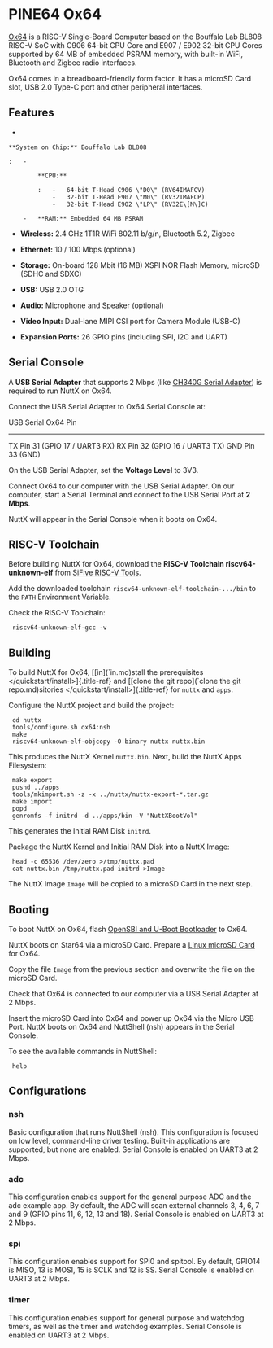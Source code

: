PINE64 Ox64
===========

[Ox64](https://wiki.pine64.org/wiki/Ox64) is a RISC-V Single-Board
Computer based on the Bouffalo Lab BL808 RISC-V SoC with C906 64-bit CPU
Core and E907 / E902 32-bit CPU Cores supported by 64 MB of embedded
PSRAM memory, with built-in WiFi, Bluetooth and Zigbee radio interfaces.

Ox64 comes in a breadboard-friendly form factor. It has a microSD Card
slot, USB 2.0 Type-C port and other peripheral interfaces.

Features
--------

-   

    **System on Chip:** Bouffalo Lab BL808

    :   -   

            **CPU:**

            :   -   64-bit T-Head C906 \"D0\" (RV64IMAFCV)
                -   32-bit T-Head E907 \"M0\" (RV32IMAFCP)
                -   32-bit T-Head E902 \"LP\" (RV32E\[M\]C)

        -   **RAM:** Embedded 64 MB PSRAM

-   **Wireless:** 2.4 GHz 1T1R WiFi 802.11 b/g/n, Bluetooth 5.2, Zigbee

-   **Ethernet:** 10 / 100 Mbps (optional)

-   **Storage:** On-board 128 Mbit (16 MB) XSPI NOR Flash Memory,
    microSD (SDHC and SDXC)

-   **USB:** USB 2.0 OTG

-   **Audio:** Microphone and Speaker (optional)

-   **Video Input:** Dual-lane MIPI CSI port for Camera Module (USB-C)

-   **Expansion Ports:** 26 GPIO pins (including SPI, I2C and UART)

Serial Console
--------------

A **USB Serial Adapter** that supports 2 Mbps (like [CH340G Serial
Adapter](https://lupyuen.github.io/articles/ox64#test-the-usb-serial-adapter))
is required to run NuttX on Ox64.

Connect the USB Serial Adapter to Ox64 Serial Console at:

  USB Serial   Ox64 Pin
  ------------ -----------------------------
  TX           Pin 31 (GPIO 17 / UART3 RX)
  RX           Pin 32 (GPIO 16 / UART3 TX)
  GND          Pin 33 (GND)

On the USB Serial Adapter, set the **Voltage Level** to 3V3.

Connect Ox64 to our computer with the USB Serial Adapter. On our
computer, start a Serial Terminal and connect to the USB Serial Port at
**2 Mbps**.

NuttX will appear in the Serial Console when it boots on Ox64.

RISC-V Toolchain
----------------

Before building NuttX for Ox64, download the **RISC-V Toolchain
riscv64-unknown-elf** from [SiFive RISC-V
Tools](https://github.com/sifive/freedom-tools/releases/tag/v2020.12.0).

Add the downloaded toolchain `riscv64-unknown-elf-toolchain-.../bin` to
the `PATH` Environment Variable.

Check the RISC-V Toolchain:

``` {.console}
 riscv64-unknown-elf-gcc -v
```

Building
--------

To build NuttX for Ox64, \[[in\](\`in.md)stall the prerequisites
\</quickstart/install\>]{.title-ref} and \[[clone the git repo\](\`clone
the git repo.md)sitories \</quickstart/install\>]{.title-ref} for
`nuttx` and `apps`.

Configure the NuttX project and build the project:

``` {.console}
 cd nuttx
 tools/configure.sh ox64:nsh
 make
 riscv64-unknown-elf-objcopy -O binary nuttx nuttx.bin
```

This produces the NuttX Kernel `nuttx.bin`. Next, build the NuttX Apps
Filesystem:

``` {.console}
 make export
 pushd ../apps
 tools/mkimport.sh -z -x ../nuttx/nuttx-export-*.tar.gz
 make import
 popd
 genromfs -f initrd -d ../apps/bin -V "NuttXBootVol"
```

This generates the Initial RAM Disk `initrd`.

Package the NuttX Kernel and Initial RAM Disk into a NuttX Image:

``` {.console}
 head -c 65536 /dev/zero >/tmp/nuttx.pad
 cat nuttx.bin /tmp/nuttx.pad initrd >Image
```

The NuttX Image `Image` will be copied to a microSD Card in the next
step.

Booting
-------

To boot NuttX on Ox64, flash [OpenSBI and U-Boot
Bootloader](https://lupyuen.github.io/articles/ox64) to Ox64.

NuttX boots on Star64 via a microSD Card. Prepare a [Linux microSD
Card](https://lupyuen.github.io/articles/ox64) for Ox64.

Copy the file `Image` from the previous section and overwrite the file
on the microSD Card.

Check that Ox64 is connected to our computer via a USB Serial Adapter at
2 Mbps.

Insert the microSD Card into Ox64 and power up Ox64 via the Micro USB
Port. NuttX boots on Ox64 and NuttShell (nsh) appears in the Serial
Console.

To see the available commands in NuttShell:

``` {.console}
 help
```

Configurations
--------------

### nsh

Basic configuration that runs NuttShell (nsh). This configuration is
focused on low level, command-line driver testing. Built-in applications
are supported, but none are enabled. Serial Console is enabled on UART3
at 2 Mbps.

### adc

This configuration enables support for the general purpose ADC and the
adc example app. By default, the ADC will scan external channels 3, 4,
6, 7 and 9 (GPIO pins 11, 6, 12, 13 and 18). Serial Console is enabled
on UART3 at 2 Mbps.

### spi

This configuration enables support for SPI0 and spitool. By default,
GPIO14 is MISO, 13 is MOSI, 15 is SCLK and 12 is SS. Serial Console is
enabled on UART3 at 2 Mbps.

### timer

This configuration enables support for general purpose and watchdog
timers, as well as the timer and watchdog examples. Serial Console is
enabled on UART3 at 2 Mbps.
